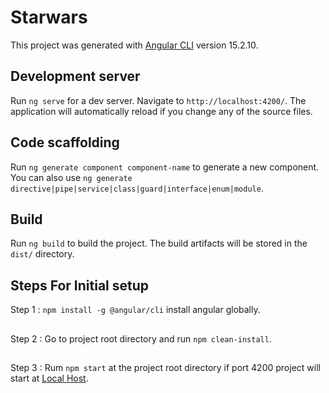 # Starwars

This project was generated with [Angular CLI](https://github.com/angular/angular-cli) version 15.2.10.

## Development server

Run `ng serve` for a dev server. Navigate to `http://localhost:4200/`. The application will automatically reload if you change any of the source files.

## Code scaffolding

Run `ng generate component component-name` to generate a new component. You can also use `ng generate directive|pipe|service|class|guard|interface|enum|module`.

## Build

Run `ng build` to build the project. The build artifacts will be stored in the `dist/` directory.

## Steps For Initial setup
Step 1 :
    `npm install -g @angular/cli` install angular globally.
##
Step 2 :
    Go to project root directory and run `npm clean-install`.
##    
Step 3 :
    Rum  `npm start` at the project root directory if port 4200 project will start at [Local Host](http://localhost:4200/).
    
